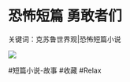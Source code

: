 # 恐怖短篇 勇敢者们
关键词：克苏鲁世界观|恐怖短篇小说

![](../images/643Evernote20Camera20Roll2020150405202238049634.jpg)

#短篇小说-故事 #收藏 #Relax
